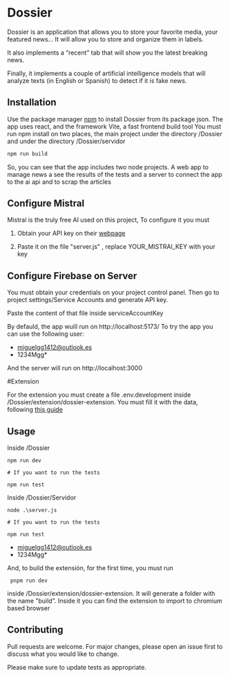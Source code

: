 # Dossier
Dossier is an application that allows you to store your favorite media, your featured news...
It will allow you to store and organize them in labels.

It also implements a “recent” tab that will show you the latest breaking news.

Finally, it implements a couple of artificial intelligence models that will analyze texts (in English or Spanish) to detect if it is fake news.

## Installation

Use the package manager [npm](https://www.npmjs.com/) to install Dossier from its package json.
The app uses react, and the framework Vite, a fast frontend build tool
You must run npm install on two places, the main project under the directory /Dossier and under the directory /Dossier/servidor 
```bash
npm run build
```
So, you can see that the app includes two node projects. A web app to manage news a see the results of the tests and a server to connect the app to the ai api and to scrap the articles 

## Configure Mistral

Mistral is the truly free AI used on this project, To configure it you must

1. Obtain your API key on their [webpage](https://docs.mistral.ai/)

2. Paste it on the file "server.js" , replace YOUR_MISTRAl_KEY with your key

## Configure Firebase on Server

You must obtain your credentials on your project control panel. Then go to project settings/Service Accounts and generate API key.

Paste the content of that file inside serviceAccountKey

By defauld, the app wuill run on  http://localhost:5173/ 
To try the app you can use the following user:

- miguelgg1412@outlook.es
- 1234Mgg*

And the server will run on http://localhost:3000

#Extension

For the extension you must create a file .env.development inside /Dossier/extension/dossier-extension. You must fill it with the data, following [this guide](https://www.plasmo.com/blog/posts/firebase-chrome-extension)

## Usage
Inside /Dossier
```terminal
npm run dev

# If you want to run the tests

npm run test

```


Inside /Dossier/Servidor
```terminal
node .\server.js

# If you want to run the tests

npm run test
```

- miguelgg1412@outlook.es
- 1234Mgg*

And, to build the extensión, for the first time, you must run 
```terminal
 pnpm run dev
```
inside  /Dossier/extension/dossier-extension. It will generate a folder with the name "build". Inside it you can find the extension to import to chromium based browser

## Contributing

Pull requests are welcome. For major changes, please open an issue first
to discuss what you would like to change.

Please make sure to update tests as appropriate.
